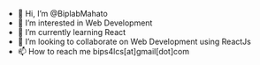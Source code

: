 - 👋 Hi, I’m @BiplabMahato
- 👀 I’m interested in Web Development 
- 🌱 I’m currently learning React
- 💞️ I’m looking to collaborate on Web Development using ReactJs
- 📫 How to reach me bips4lcs[at]gmail[dot]com

<!---
bipu1417/bipu1417 is a ✨ special ✨ repository because its `README.md` (this file) appears on your GitHub profile.
You can click the Preview link to take a look at your changes.
--->

